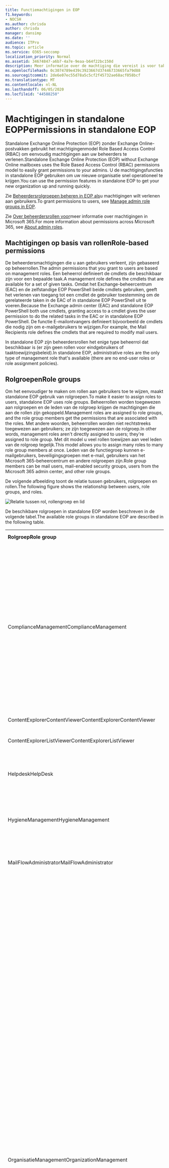```yaml
---
title: Functiemachtigingen in EOP
f1.keywords:
- NOCSH
ms.author: chrisda
author: chrisda
manager: dansimp
ms.date: ''
audience: ITPro
ms.topic: article
ms.service: O365-seccomp
localization_priority: Normal
ms.assetid: 34674847-a6b7-4a7e-9eaa-b64f22bc150d
description: Meer informatie over de machtiging die vereist is voor taken in zelfstandige Exchange Online Protection
ms.openlocfilehash: 0c3074789e439c3923667d37446733665fa79d88
ms.sourcegitcommit: 2de6e07ec55d78a5c5cf2f45732ae68acf058bcf
ms.translationtype: MT
ms.contentlocale: nl-NL
ms.lasthandoff: 06/05/2020
ms.locfileid: "44588250"
---
```

# <a name="permissions-in-standalone-eop"></a><span data-ttu-id="41fb4-103">Machtigingen in standalone EOP</span><span class="sxs-lookup"><span data-stu-id="41fb4-103">Permissions in standalone EOP</span></span>

<span data-ttu-id="41fb4-104">Standalone Exchange Online Protection (EOP) zonder Exchange Online-postvakken gebruikt het machtigingenmodel Role Based Access Control (RBAC) om eenvoudig machtigingen aan uw beheerders te verlenen.</span><span class="sxs-lookup"><span data-stu-id="41fb4-104">Standalone Exchange Online Protection (EOP) without Exchange Online mailboxes uses the Role Based Access Control (RBAC) permissions model to easily grant permissions to your admins.</span></span> <span data-ttu-id="41fb4-105">U de machtigingsfuncties in standalone EOP gebruiken om uw nieuwe organisatie snel operationeel te krijgen.</span><span class="sxs-lookup"><span data-stu-id="41fb4-105">You can use the permission features in standalone EOP to get your new organization up and running quickly.</span></span>

<span data-ttu-id="41fb4-106">Zie [Beheerdersrolgroepen beheren in EOP als](manage-admin-role-group-permissions-in-eop.md)u machtigingen wilt verlenen aan gebruikers.</span><span class="sxs-lookup"><span data-stu-id="41fb4-106">To grant permissions to users, see [Manage admin role groups in EOP](manage-admin-role-group-permissions-in-eop.md).</span></span>

<span data-ttu-id="41fb4-107">Zie [Over beheerdersrollen voor](https://docs.microsoft.com/microsoft-365/admin/add-users/about-admin-roles)meer informatie over machtigingen in Microsoft 365.</span><span class="sxs-lookup"><span data-stu-id="41fb4-107">For more information about permissions across Microsoft 365, see [About admin roles](https://docs.microsoft.com/microsoft-365/admin/add-users/about-admin-roles).</span></span>

## <a name="role-based-permissions"></a><span data-ttu-id="41fb4-108">Machtigingen op basis van rollen</span><span class="sxs-lookup"><span data-stu-id="41fb4-108">Role-based permissions</span></span>

<span data-ttu-id="41fb4-109">De beheerdersmachtigingen die u aan gebruikers verleent, zijn gebaseerd op beheerrollen.</span><span class="sxs-lookup"><span data-stu-id="41fb4-109">The admin permissions that you grant to users are based on management roles.</span></span> <span data-ttu-id="41fb4-110">Een beheerrol definieert de cmdlets die beschikbaar zijn voor een bepaalde taak.</span><span class="sxs-lookup"><span data-stu-id="41fb4-110">A management role defines the cmdlets that are available for a set of given tasks.</span></span> <span data-ttu-id="41fb4-111">Omdat het Exchange-beheercentrum (EAC) en de zelfstandige EOP PowerShell beide cmdlets gebruiken, geeft het verlenen van toegang tot een cmdlet de gebruiker toestemming om de gerelateerde taken in de EAC of in standalone EOP PowerShell uit te voeren.</span><span class="sxs-lookup"><span data-stu-id="41fb4-111">Because the Exchange admin center (EAC) and standalone EOP PowerShell both use cmdlets, granting access to a cmdlet gives the user permission to do the related tasks in the EAC or in standalone EOP PowerShell.</span></span> <span data-ttu-id="41fb4-112">De functie E-mailontvangers definieert bijvoorbeeld de cmdlets die nodig zijn om e-mailgebruikers te wijzigen.</span><span class="sxs-lookup"><span data-stu-id="41fb4-112">For example, the Mail Recipients role defines the cmdlets that are required to modify mail users.</span></span>

<span data-ttu-id="41fb4-113">In standalone EOP zijn beheerdersrollen het enige type beheerrol dat beschikbaar is (er zijn geen rollen voor eindgebruikers of taaktoewijzingsbeleid).</span><span class="sxs-lookup"><span data-stu-id="41fb4-113">In standalone EOP, administrative roles are the only type of management role that's available (there are no end-user roles or role assignment policies).</span></span>

## <a name="role-groups"></a><span data-ttu-id="41fb4-114">Rolgroepen</span><span class="sxs-lookup"><span data-stu-id="41fb4-114">Role groups</span></span>

<span data-ttu-id="41fb4-115">Om het eenvoudiger te maken om rollen aan gebruikers toe te wijzen, maakt standalone EOP gebruik van rolgroepen.</span><span class="sxs-lookup"><span data-stu-id="41fb4-115">To make it easier to assign roles to users, standalone EOP uses role groups.</span></span> <span data-ttu-id="41fb4-116">Beheerrollen worden toegewezen aan rolgroepen en de leden van de rolgroep krijgen de machtigingen die aan de rollen zijn gekoppeld.</span><span class="sxs-lookup"><span data-stu-id="41fb4-116">Management roles are assigned to role groups, and the role group members get the permissions that are associated with the roles.</span></span> <span data-ttu-id="41fb4-117">Met andere woorden, beheerrollen worden niet rechtstreeks toegewezen aan gebruikers; ze zijn toegewezen aan de rolgroep.</span><span class="sxs-lookup"><span data-stu-id="41fb4-117">In other words, management roles aren't directly assigned to users; they're assigned to role group.</span></span> <span data-ttu-id="41fb4-118">Met dit model u veel rollen toewijzen aan veel leden van de rolgroep tegelijk.</span><span class="sxs-lookup"><span data-stu-id="41fb4-118">This model allows you to assign many roles to many role group members at once.</span></span> <span data-ttu-id="41fb4-119">Leden van de functiegroep kunnen e-mailgebruikers, beveiligingsgroepen met e-mail, gebruikers van het Microsoft 365-beheercentrum en andere rolgroepen zijn.</span><span class="sxs-lookup"><span data-stu-id="41fb4-119">Role group members can be mail users, mail-enabled security groups, users from the Microsoft 365 admin center, and other role groups.</span></span>

<span data-ttu-id="41fb4-120">De volgende afbeelding toont de relatie tussen gebruikers, rolgroepen en rollen.</span><span class="sxs-lookup"><span data-stu-id="41fb4-120">The following figure shows the relationship between users, role groups, and roles.</span></span>

![Relatie tussen rol, rollengroep en lid](../../media/ITPro_Security_RBAC_EXO_SimplifiedRoleGroupRelationship.png)

<span data-ttu-id="41fb4-122">De beschikbare rolgroepen in standalone EOP worden beschreven in de volgende tabel.</span><span class="sxs-lookup"><span data-stu-id="41fb4-122">The available role groups in standalone EOP are described in the following table.</span></span>

||||
|---|---|---|
|<span data-ttu-id="41fb4-123">**Rolgroep**</span><span class="sxs-lookup"><span data-stu-id="41fb4-123">**Role group**</span></span>|<span data-ttu-id="41fb4-124">**Beschrijving**</span><span class="sxs-lookup"><span data-stu-id="41fb4-124">**Description**</span></span>|<span data-ttu-id="41fb4-125">**Standaardrollen toegewezen**</span><span class="sxs-lookup"><span data-stu-id="41fb4-125">**Default roles assigned**</span></span>|
|<span data-ttu-id="41fb4-126">ComplianceManagement</span><span class="sxs-lookup"><span data-stu-id="41fb4-126">ComplianceManagement</span></span>|<span data-ttu-id="41fb4-127">De nalevingsinstellingen binnen de organisatie configureren en beheren, waaronder DLP (Data Loss Prevention) als uw abonnement DLP-mogelijkheden heeft.</span><span class="sxs-lookup"><span data-stu-id="41fb4-127">Configure and manage compliance settings within the organization, including data loss prevention (DLP) if your subscription has DLP capabilities.</span></span> <br/><br/> <span data-ttu-id="41fb4-128">Leden van de functie [Compliance administrator](https://docs.microsoft.com/azure/active-directory/users-groups-roles/directory-assign-admin-roles#compliance-administrator) in Azure AD krijgen automatisch de machtigingen van deze rolgroep.</span><span class="sxs-lookup"><span data-stu-id="41fb4-128">Members of the [Compliance Administrator](https://docs.microsoft.com/azure/active-directory/users-groups-roles/directory-assign-admin-roles#compliance-administrator) role in Azure AD automatically get the permissions of this role group.</span></span>|<span data-ttu-id="41fb4-129">Controlelogboeken</span><span class="sxs-lookup"><span data-stu-id="41fb4-129">Audit Logs</span></span> <br/><br/> <span data-ttu-id="41fb4-130">Nalevingsbeheer</span><span class="sxs-lookup"><span data-stu-id="41fb4-130">Compliance Administration</span></span> <br/><br/> <span data-ttu-id="41fb4-131">Information Rights Management</span><span class="sxs-lookup"><span data-stu-id="41fb4-131">Information Rights Management</span></span> <br/><br/> <span data-ttu-id="41fb4-132">Retentiebeheer</span><span class="sxs-lookup"><span data-stu-id="41fb4-132">Retention Management</span></span> <br/><br/> <span data-ttu-id="41fb4-133">Controlelogboeken met alleen weergeven</span><span class="sxs-lookup"><span data-stu-id="41fb4-133">View-Only Audit Logs</span></span> <br/><br/> <span data-ttu-id="41fb4-134">Configuratie alleen weergeven</span><span class="sxs-lookup"><span data-stu-id="41fb4-134">View-Only Configuration</span></span> <br/><br/> <span data-ttu-id="41fb4-135">Ontvangers alleen weergeven</span><span class="sxs-lookup"><span data-stu-id="41fb4-135">View-Only Recipients</span></span>|
|<span data-ttu-id="41fb4-136">ContentExplorerContentViewer</span><span class="sxs-lookup"><span data-stu-id="41fb4-136">ContentExplorerContentViewer</span></span>|<span data-ttu-id="41fb4-137">Niet gebruikt.</span><span class="sxs-lookup"><span data-stu-id="41fb4-137">Not used.</span></span>|<span data-ttu-id="41fb4-138">Inhoudsviewer voor gegevensclassificatie</span><span class="sxs-lookup"><span data-stu-id="41fb4-138">Data Classification Content Viewer</span></span>|
|<span data-ttu-id="41fb4-139">ContentExplorerListViewer</span><span class="sxs-lookup"><span data-stu-id="41fb4-139">ContentExplorerListViewer</span></span>|<span data-ttu-id="41fb4-140">Niet gebruikt.</span><span class="sxs-lookup"><span data-stu-id="41fb4-140">Not used.</span></span>|<span data-ttu-id="41fb4-141">Viewer voor lijst met gegevensclassificatie</span><span class="sxs-lookup"><span data-stu-id="41fb4-141">Data Classification List Viewer</span></span>|
|<span data-ttu-id="41fb4-142">Helpdesk</span><span class="sxs-lookup"><span data-stu-id="41fb4-142">HelpDesk</span></span>|<span data-ttu-id="41fb4-143">E-mailgebruikers weergeven en beheren.</span><span class="sxs-lookup"><span data-stu-id="41fb4-143">View and manage mail users.</span></span>|<span data-ttu-id="41fb4-144">Wachtwoord opnieuw instellen</span><span class="sxs-lookup"><span data-stu-id="41fb4-144">Reset Password</span></span> <br/><br/> <span data-ttu-id="41fb4-145">Gebruikersopties</span><span class="sxs-lookup"><span data-stu-id="41fb4-145">User Options</span></span> <br/><br/> <span data-ttu-id="41fb4-146">Ontvangers alleen weergeven</span><span class="sxs-lookup"><span data-stu-id="41fb4-146">View-Only Recipients</span></span>|
|<span data-ttu-id="41fb4-147">HygieneManagement</span><span class="sxs-lookup"><span data-stu-id="41fb4-147">HygieneManagement</span></span>|<span data-ttu-id="41fb4-148">Beveiligingsfuncties beheren (anti-spam, anti-malware, enz.).</span><span class="sxs-lookup"><span data-stu-id="41fb4-148">Manage protection features (anti-spam, anti-malware, etc.).</span></span>|<span data-ttu-id="41fb4-149">Transporthygiëne</span><span class="sxs-lookup"><span data-stu-id="41fb4-149">Transport Hygiene</span></span> <br/><br/> <span data-ttu-id="41fb4-150">Configuratie alleen weergeven</span><span class="sxs-lookup"><span data-stu-id="41fb4-150">View-Only Configuration</span></span> <br/><br/> <span data-ttu-id="41fb4-151">Ontvangers alleen weergeven</span><span class="sxs-lookup"><span data-stu-id="41fb4-151">View-Only Recipients</span></span>|
|<span data-ttu-id="41fb4-152">MailFlowAdministrator</span><span class="sxs-lookup"><span data-stu-id="41fb4-152">MailFlowAdministrator</span></span>|<span data-ttu-id="41fb4-153">Geaccepteerde domeinen en connectoren weergeven en beheren</span><span class="sxs-lookup"><span data-stu-id="41fb4-153">View and manage accepted domains and connectors</span></span>|<span data-ttu-id="41fb4-154">Externe en geaccepteerde domeinen</span><span class="sxs-lookup"><span data-stu-id="41fb4-154">Remote and Accepted Domains</span></span> <br/><br/> <span data-ttu-id="41fb4-155">Ontvangers alleen weergeven</span><span class="sxs-lookup"><span data-stu-id="41fb4-155">View-Only Recipients</span></span>|
|<span data-ttu-id="41fb4-156">OrganisatieManagement</span><span class="sxs-lookup"><span data-stu-id="41fb4-156">OrganizationManagement</span></span>|<span data-ttu-id="41fb4-157">Admin toegang tot de hele organisatie en de mogelijkheid om bijna elke taak uit te voeren.</span><span class="sxs-lookup"><span data-stu-id="41fb4-157">Admin access to the entire organization and the ability to perform almost any task.</span></span> <br/><br/> <span data-ttu-id="41fb4-158">Leden van de rol [Global Administrator](https://docs.microsoft.com/azure/active-directory/users-groups-roles/directory-assign-admin-roles#global-administrator--company-administrator) in Azure AD krijgen automatisch de machtigingen van deze rolgroep.</span><span class="sxs-lookup"><span data-stu-id="41fb4-158">Members of the [Global Administrator](https://docs.microsoft.com/azure/active-directory/users-groups-roles/directory-assign-admin-roles#global-administrator--company-administrator) role in Azure AD automatically get the permissions of this role group.</span></span> <br/><br/> <span data-ttu-id="41fb4-159">**Belangrijk**: Omdat de rolgroep Organisatiebeheer een krachtige rol is, moeten alleen gebruikers die administratieve taken op organisatieniveau uitvoeren, lid zijn van deze rolgroep.</span><span class="sxs-lookup"><span data-stu-id="41fb4-159">**Important**: Because the OrganizationManagement role group is a powerful role, only users that perform organizational-level administrative tasks should be members of this role group.</span></span>|<span data-ttu-id="41fb4-160">Antimalware</span><span class="sxs-lookup"><span data-stu-id="41fb4-160">AntiMalware</span></span> <br/><br/> <span data-ttu-id="41fb4-161">Antispam</span><span class="sxs-lookup"><span data-stu-id="41fb4-161">AntiSpam</span></span> <br/><br/> <span data-ttu-id="41fb4-162">Controlelogboeken</span><span class="sxs-lookup"><span data-stu-id="41fb4-162">Audit Logs</span></span> <br/><br/> <span data-ttu-id="41fb4-163">Compliance-beheerder</span><span class="sxs-lookup"><span data-stu-id="41fb4-163">Compliance Administrator</span></span> <br/><br/> <span data-ttu-id="41fb4-164">Distributiegroepen</span><span class="sxs-lookup"><span data-stu-id="41fb4-164">Distribution Groups</span></span> <br/><br/> <span data-ttu-id="41fb4-165">Information Rights Management</span><span class="sxs-lookup"><span data-stu-id="41fb4-165">Information Rights Management</span></span> <br/><br/> <span data-ttu-id="41fb4-166">Aanmaak van e-mailontvanger</span><span class="sxs-lookup"><span data-stu-id="41fb4-166">Mail Recipient Creation</span></span> <br/><br/> <span data-ttu-id="41fb4-167">E-mailontvangers</span><span class="sxs-lookup"><span data-stu-id="41fb4-167">Mail Recipients</span></span> <br/><br/> <span data-ttu-id="41fb4-168">Bericht bijhouden</span><span class="sxs-lookup"><span data-stu-id="41fb4-168">Message Tracking</span></span> <br/><br/> <span data-ttu-id="41fb4-169">Migratie</span><span class="sxs-lookup"><span data-stu-id="41fb4-169">Migration</span></span> <br/><br/> <span data-ttu-id="41fb4-170">Toegang tot client van organisatie</span><span class="sxs-lookup"><span data-stu-id="41fb4-170">Organization Client Access</span></span> <br/><br/> <span data-ttu-id="41fb4-171">Organisatieconfiguratie</span><span class="sxs-lookup"><span data-stu-id="41fb4-171">Organization Configuration</span></span> <br/><br/> <span data-ttu-id="41fb4-172">Organisatietransportinstellingen</span><span class="sxs-lookup"><span data-stu-id="41fb4-172">Organization Transport Settings</span></span> <br/><br/> <span data-ttu-id="41fb4-173">Quarantaine</span><span class="sxs-lookup"><span data-stu-id="41fb4-173">Quarantine</span></span> <br/><br/> <span data-ttu-id="41fb4-174">Beleid voor geadresseerden</span><span class="sxs-lookup"><span data-stu-id="41fb4-174">Recipient Policies</span></span> <br/><br/> <span data-ttu-id="41fb4-175">Externe en geaccepteerde domeinen</span><span class="sxs-lookup"><span data-stu-id="41fb4-175">Remote and Accepted Domains</span></span> <br/><br/> <span data-ttu-id="41fb4-176">Wachtwoord opnieuw instellen</span><span class="sxs-lookup"><span data-stu-id="41fb4-176">Reset Password</span></span> <br/><br/> <span data-ttu-id="41fb4-177">Retentiebeheer</span><span class="sxs-lookup"><span data-stu-id="41fb4-177">Retention Management</span></span> <br/><br/> <span data-ttu-id="41fb4-178">Rolbeheer</span><span class="sxs-lookup"><span data-stu-id="41fb4-178">Role Management</span></span> <br/><br/> <span data-ttu-id="41fb4-179">Beveiligingsbeheerder</span><span class="sxs-lookup"><span data-stu-id="41fb4-179">Security Administrator</span></span> <br/><br/> <span data-ttu-id="41fb4-180">Creatie en lidmaatschap van beveiligingsgroepen</span><span class="sxs-lookup"><span data-stu-id="41fb4-180">Security Group Creation and Membership</span></span> <br/><br/> <span data-ttu-id="41fb4-181">Beveiligingslezer</span><span class="sxs-lookup"><span data-stu-id="41fb4-181">Security Reader</span></span> <br/><br/> <span data-ttu-id="41fb4-182">Gevoeligheidslabelbeheerder</span><span class="sxs-lookup"><span data-stu-id="41fb4-182">Sensitivity Label Administrator</span></span> <br/><br/> <span data-ttu-id="41fb4-183">Toezicht</span><span class="sxs-lookup"><span data-stu-id="41fb4-183">Supervision</span></span> <br/><br/> <span data-ttu-id="41fb4-184">Transporthygiëne</span><span class="sxs-lookup"><span data-stu-id="41fb4-184">Transport Hygiene</span></span> <br/><br/> <span data-ttu-id="41fb4-185">Vervoersregels</span><span class="sxs-lookup"><span data-stu-id="41fb4-185">Transport Rules</span></span> <br/><br/> <span data-ttu-id="41fb4-186">Gebruikersopties</span><span class="sxs-lookup"><span data-stu-id="41fb4-186">User Options</span></span> <br/><br/> <span data-ttu-id="41fb4-187">Alleen-weergeven AntiMalware</span><span class="sxs-lookup"><span data-stu-id="41fb4-187">View-Only AntiMalware</span></span> <br/><br/> <span data-ttu-id="41fb4-188">AntiSpam alleen weergeven</span><span class="sxs-lookup"><span data-stu-id="41fb4-188">View-Only AntiSpam</span></span> <br/><br/> <span data-ttu-id="41fb4-189">Controlelogboeken met alleen weergeven</span><span class="sxs-lookup"><span data-stu-id="41fb4-189">View-Only Audit Logs</span></span> <br/><br/> <span data-ttu-id="41fb4-190">Configuratie alleen weergeven</span><span class="sxs-lookup"><span data-stu-id="41fb4-190">View-Only Configuration</span></span> <br/><br/> <span data-ttu-id="41fb4-191">Quarantaine alleen weergeven</span><span class="sxs-lookup"><span data-stu-id="41fb4-191">View-Only Quarantine</span></span> <br/><br/> <span data-ttu-id="41fb4-192">Ontvangers alleen weergeven</span><span class="sxs-lookup"><span data-stu-id="41fb4-192">View-Only Recipients</span></span> <br/><br/> <span data-ttu-id="41fb4-193">Alleen-bekijkende bedreigingsinformatie</span><span class="sxs-lookup"><span data-stu-id="41fb4-193">View-Only Threat Intelligence</span></span>|
|<span data-ttu-id="41fb4-194">QuarantaineAdministratie</span><span class="sxs-lookup"><span data-stu-id="41fb4-194">QuarantineAdministrator</span></span>|<span data-ttu-id="41fb4-195">Berichten in quarantaine beheren voor alle ontvangers.</span><span class="sxs-lookup"><span data-stu-id="41fb4-195">Manage quarantined messages for all recipients.</span></span>|<span data-ttu-id="41fb4-196">Quarantaine</span><span class="sxs-lookup"><span data-stu-id="41fb4-196">Quarantine</span></span>|
|<span data-ttu-id="41fb4-197">Beheer van de ontvanger</span><span class="sxs-lookup"><span data-stu-id="41fb4-197">RecipientManagement</span></span>|<span data-ttu-id="41fb4-198">Objecten van geadresseerden in de organisatie maken, beheren en verwijderen.</span><span class="sxs-lookup"><span data-stu-id="41fb4-198">Create, manage, and remove recipient objects in the organization.</span></span>|<span data-ttu-id="41fb4-199">Distributiegroepen</span><span class="sxs-lookup"><span data-stu-id="41fb4-199">Distribution Groups</span></span> <br/><br/> <span data-ttu-id="41fb4-200">Aanmaak van e-mailontvanger</span><span class="sxs-lookup"><span data-stu-id="41fb4-200">Mail Recipient Creation</span></span> <br/><br/> <span data-ttu-id="41fb4-201">E-mailontvangers</span><span class="sxs-lookup"><span data-stu-id="41fb4-201">Mail Recipients</span></span> <br/><br/> <span data-ttu-id="41fb4-202">Bericht bijhouden</span><span class="sxs-lookup"><span data-stu-id="41fb4-202">Message Tracking</span></span> <br/><br/> <span data-ttu-id="41fb4-203">Migratie</span><span class="sxs-lookup"><span data-stu-id="41fb4-203">Migration</span></span> <br/><br/> <span data-ttu-id="41fb4-204">Beleid voor geadresseerden</span><span class="sxs-lookup"><span data-stu-id="41fb4-204">Recipient Policies</span></span> <br/><br/> <span data-ttu-id="41fb4-205">Wachtwoord opnieuw instellen</span><span class="sxs-lookup"><span data-stu-id="41fb4-205">Reset Password</span></span>|
|<span data-ttu-id="41fb4-206">RecordsManagement</span><span class="sxs-lookup"><span data-stu-id="41fb4-206">RecordsManagement</span></span>|<span data-ttu-id="41fb4-207">Nalevingsfuncties configureren, zoals retentiebeleidstags, berichtclassificaties en regels voor e-mailstroom (ook wel transportregels genoemd).</span><span class="sxs-lookup"><span data-stu-id="41fb4-207">Configure compliance features, such as retention policy tags, message classifications, and mail flow rules (also known as transport rules).</span></span>|<span data-ttu-id="41fb4-208">Bericht bijhouden</span><span class="sxs-lookup"><span data-stu-id="41fb4-208">Message Tracking</span></span> <br/><br/> <span data-ttu-id="41fb4-209">Retentiebeheer</span><span class="sxs-lookup"><span data-stu-id="41fb4-209">Retention Management</span></span> <br/><br/> <span data-ttu-id="41fb4-210">Vervoersregels</span><span class="sxs-lookup"><span data-stu-id="41fb4-210">Transport Rules</span></span>|
|<span data-ttu-id="41fb4-211">SecurityAdministrator</span><span class="sxs-lookup"><span data-stu-id="41fb4-211">SecurityAdministrator</span></span>|<span data-ttu-id="41fb4-212">Configureer alle aspecten van de bescherming in de organisatie (anti-spam, anti-malware, anti-spoofing, quarantaine, enz.).</span><span class="sxs-lookup"><span data-stu-id="41fb4-212">Configure all aspects of protection in the organization (anti-spam, anti-malware, anti-spoofing, quarantine, etc.).</span></span> <br/><br/> <span data-ttu-id="41fb4-213">Leden van de rol [Beveiligingsbeheerder](https://docs.microsoft.com/azure/active-directory/users-groups-roles/directory-assign-admin-roles#security-administrator) in Azure AD krijgen automatisch de machtigingen van deze rolgroep.</span><span class="sxs-lookup"><span data-stu-id="41fb4-213">Members of the [Security Administrator](https://docs.microsoft.com/azure/active-directory/users-groups-roles/directory-assign-admin-roles#security-administrator) role in Azure AD automatically get the permissions of this role group.</span></span>|<span data-ttu-id="41fb4-214">Antimalware</span><span class="sxs-lookup"><span data-stu-id="41fb4-214">AntiMalware</span></span> <br/><br/> <span data-ttu-id="41fb4-215">Antispam</span><span class="sxs-lookup"><span data-stu-id="41fb4-215">AntiSpam</span></span> <br/><br/> <span data-ttu-id="41fb4-216">Controlelogboeken</span><span class="sxs-lookup"><span data-stu-id="41fb4-216">Audit Logs</span></span> <br/><br/> <span data-ttu-id="41fb4-217">Quarantaine</span><span class="sxs-lookup"><span data-stu-id="41fb4-217">Quarantine</span></span> <br/><br/> <span data-ttu-id="41fb4-218">Beveiligingsbeheerder</span><span class="sxs-lookup"><span data-stu-id="41fb4-218">Security Administrator</span></span> <br/><br/> <span data-ttu-id="41fb4-219">Gevoeligheidslabelbeheerder</span><span class="sxs-lookup"><span data-stu-id="41fb4-219">Sensitivity Label Administrator</span></span> <br/><br/> <span data-ttu-id="41fb4-220">Alleen-weergeven AntiMalware</span><span class="sxs-lookup"><span data-stu-id="41fb4-220">View-Only AntiMalware</span></span> <br/><br/> <span data-ttu-id="41fb4-221">AntiSpam alleen weergeven</span><span class="sxs-lookup"><span data-stu-id="41fb4-221">View-Only AntiSpam</span></span> <br/><br/> <span data-ttu-id="41fb4-222">Controlelogboeken met alleen weergeven</span><span class="sxs-lookup"><span data-stu-id="41fb4-222">View-Only Audit Logs</span></span> <br/><br/> <span data-ttu-id="41fb4-223">Quarantaine alleen weergeven</span><span class="sxs-lookup"><span data-stu-id="41fb4-223">View-Only Quarantine</span></span> <br/><br/> <span data-ttu-id="41fb4-224">Alleen-bekijkende bedreigingsinformatie</span><span class="sxs-lookup"><span data-stu-id="41fb4-224">View-Only Threat Intelligence</span></span>|
|<span data-ttu-id="41fb4-225">SecurityReader (SecurityReader)</span><span class="sxs-lookup"><span data-stu-id="41fb4-225">SecurityReader</span></span>|<span data-ttu-id="41fb4-226">Alleen-weergeven toegang tot alle aspecten van bescherming in de organisatie (anti-spam, anti-malware, anti-spoofing, quarantaine, enz.).</span><span class="sxs-lookup"><span data-stu-id="41fb4-226">View-only access to all aspects of protection in the organization (anti-spam, anti-malware, anti-spoofing, quarantine, etc.).</span></span> <br/><br/> <span data-ttu-id="41fb4-227">Leden van de rol [Beveiligingslezer](https://docs.microsoft.com/azure/active-directory/users-groups-roles/directory-assign-admin-roles#security-reader) in Azure AD krijgen automatisch de machtigingen van deze rolgroep.</span><span class="sxs-lookup"><span data-stu-id="41fb4-227">Members of the [Security Reader](https://docs.microsoft.com/azure/active-directory/users-groups-roles/directory-assign-admin-roles#security-reader) role in Azure AD automatically get the permissions of this role group.</span></span>|<span data-ttu-id="41fb4-228">Beveiligingslezer</span><span class="sxs-lookup"><span data-stu-id="41fb4-228">Security Reader</span></span> <br/><br/> <span data-ttu-id="41fb4-229">Alleen-weergeven AntiMalware</span><span class="sxs-lookup"><span data-stu-id="41fb4-229">View-Only AntiMalware</span></span> <br/><br/> <span data-ttu-id="41fb4-230">AntiSpam alleen weergeven</span><span class="sxs-lookup"><span data-stu-id="41fb4-230">View-Only AntiSpam</span></span> <br/><br/> <span data-ttu-id="41fb4-231">Quarantaine alleen weergeven</span><span class="sxs-lookup"><span data-stu-id="41fb4-231">View-Only Quarantine</span></span> <br/><br/> <span data-ttu-id="41fb4-232">Alleen-bekijkende bedreigingsinformatie</span><span class="sxs-lookup"><span data-stu-id="41fb4-232">View-Only Threat Intelligence</span></span>|
|<span data-ttu-id="41fb4-233">TenantAdmins</span><span class="sxs-lookup"><span data-stu-id="41fb4-233">TenantAdmins</span></span>|<span data-ttu-id="41fb4-234">Het lidmaatschap van deze rolgroep wordt gesynchroniseerd tussen services en centraal beheerd.</span><span class="sxs-lookup"><span data-stu-id="41fb4-234">Membership in this role group is synchronized across services and managed centrally.</span></span> <span data-ttu-id="41fb4-235">Standaard krijgt deze rolgroep geen rollen toegewezen.</span><span class="sxs-lookup"><span data-stu-id="41fb4-235">By default, this role group is not assigned any roles.</span></span> <span data-ttu-id="41fb4-236">Het zal echter lid zijn van de rolgroep Organisatiebeheer en deze machtigingen erven.</span><span class="sxs-lookup"><span data-stu-id="41fb4-236">However, it will be a member of the Organization Management role group and will inherit those permissions.</span></span>|<span data-ttu-id="41fb4-237">geen</span><span class="sxs-lookup"><span data-stu-id="41fb4-237">none</span></span>|
|<span data-ttu-id="41fb4-238">ViewOnlyOrganizationManagement</span><span class="sxs-lookup"><span data-stu-id="41fb4-238">ViewOnlyOrganizationManagement</span></span>|<span data-ttu-id="41fb4-239">Objecten voor geadresseerden, beveiliging en configuratie weergeven en hun eigenschappen in de organisatie.</span><span class="sxs-lookup"><span data-stu-id="41fb4-239">View recipient, protection, and configuration objects and their properties in the organization.</span></span>|<span data-ttu-id="41fb4-240">Compliance-beheerder</span><span class="sxs-lookup"><span data-stu-id="41fb4-240">Compliance Administrator</span></span> <br/><br/> <span data-ttu-id="41fb4-241">Beveiligingsbeheerder</span><span class="sxs-lookup"><span data-stu-id="41fb4-241">Security Administrator</span></span> <br/><br/> <span data-ttu-id="41fb4-242">Beveiligingslezer</span><span class="sxs-lookup"><span data-stu-id="41fb4-242">Security Reader</span></span> <br/><br/> <span data-ttu-id="41fb4-243">Gevoeligheidslabelbeheerder</span><span class="sxs-lookup"><span data-stu-id="41fb4-243">Sensitivity Label Administrator</span></span> <br/><br/> <span data-ttu-id="41fb4-244">Configuratie alleen weergeven</span><span class="sxs-lookup"><span data-stu-id="41fb4-244">View-Only Configuration</span></span> <br/><br/> <span data-ttu-id="41fb4-245">Ontvangers alleen weergeven</span><span class="sxs-lookup"><span data-stu-id="41fb4-245">View-Only Recipients</span></span>|
|

<span data-ttu-id="41fb4-246">Als u in een kleine organisatie werkt met slechts een paar beheerders, moet u deze gebruikers mogelijk alleen toevoegen aan de rolgroep Organisatiebeheer en hoeft u mogelijk nooit de andere rolgroepen te gebruiken.</span><span class="sxs-lookup"><span data-stu-id="41fb4-246">If you work in a small organization that has only a few admins, you might need to add those users to the Organization Management role group only, and you may never need to use the other role groups.</span></span> <span data-ttu-id="41fb4-247">Als u in een grotere organisatie werkt, hebt u mogelijk beheerders die specifieke taken uitvoeren, zoals de configuratie van de geadresseerden.</span><span class="sxs-lookup"><span data-stu-id="41fb4-247">If you work in a larger organization, you might have admins who perform specific tasks, such as recipient configuration.</span></span> <span data-ttu-id="41fb4-248">In die gevallen u één beheerder toevoegen aan de rolgroep Ontvangerbeheer en een andere beheerder aan de rolgroep Organisatiebeheer.</span><span class="sxs-lookup"><span data-stu-id="41fb4-248">In those cases, you might add one admin to the Recipient Management role group, and another admin to the Organization Management role group.</span></span> <span data-ttu-id="41fb4-249">Deze beheerders kunnen vervolgens hun specifieke gebieden beheren, maar ze hebben geen machtigingen om gebieden te beheren waarvoor ze niet verantwoordelijk zijn.</span><span class="sxs-lookup"><span data-stu-id="41fb4-249">Those admins can then manage their specific areas, but they won't have permissions to manage areas they're not responsible for.</span></span>

<span data-ttu-id="41fb4-250">Als de ingebouwde rolgroepen in Exchange Online niet overeenkomen met de functie van uw beheerders, u rolgroepen maken en rollen aan hen toevoegen.</span><span class="sxs-lookup"><span data-stu-id="41fb4-250">If the built-in role groups in Exchange Online don't match the job function of your administrators, you can create role groups and add roles to them.</span></span> <span data-ttu-id="41fb4-251">Zie [Rolgroepen beheren in zelfstandige EOP voor](manage-admin-role-group-permissions-in-eop.md)meer informatie.</span><span class="sxs-lookup"><span data-stu-id="41fb4-251">For more information, see [Manage role groups in standalone EOP](manage-admin-role-group-permissions-in-eop.md).</span></span>

## <a name="roles"></a><span data-ttu-id="41fb4-252">Rollen</span><span class="sxs-lookup"><span data-stu-id="41fb4-252">Roles</span></span>

<span data-ttu-id="41fb4-253">De ingebouwde rollen die beschikbaar zijn in standalone EOP worden beschreven in de volgende tabel.</span><span class="sxs-lookup"><span data-stu-id="41fb4-253">The built-in roles that are available in standalone EOP are described in the following table.</span></span>

||||
|---|---|---|
|<span data-ttu-id="41fb4-254">**Rol**</span><span class="sxs-lookup"><span data-stu-id="41fb4-254">**Role**</span></span>|<span data-ttu-id="41fb4-255">**Beschrijving**</span><span class="sxs-lookup"><span data-stu-id="41fb4-255">**Description**</span></span>|<span data-ttu-id="41fb4-256">**Standaardrolgroeptoewijzingen**</span><span class="sxs-lookup"><span data-stu-id="41fb4-256">**Default role group assignments**</span></span>|
|<span data-ttu-id="41fb4-257">Antimalware</span><span class="sxs-lookup"><span data-stu-id="41fb4-257">AntiMalware</span></span>|<span data-ttu-id="41fb4-258">Bekijk en wijzig de configuratie en rapporten voor anti-malwarefuncties.</span><span class="sxs-lookup"><span data-stu-id="41fb4-258">View and modify the configuration and reports for anti-malware features.</span></span>|<span data-ttu-id="41fb4-259">OrganisatieManagement</span><span class="sxs-lookup"><span data-stu-id="41fb4-259">OrganizationManagement</span></span> <br/><br/> <span data-ttu-id="41fb4-260">SecurityAdministrator</span><span class="sxs-lookup"><span data-stu-id="41fb4-260">SecurityAdministrator</span></span>|
|<span data-ttu-id="41fb4-261">Antispam</span><span class="sxs-lookup"><span data-stu-id="41fb4-261">AntiSpam</span></span>|<span data-ttu-id="41fb4-262">Bekijk en wijzig de configuratie en rapporten voor antispamfuncties.</span><span class="sxs-lookup"><span data-stu-id="41fb4-262">View and modify the configuration and reports for anti-spam features.</span></span>|<span data-ttu-id="41fb4-263">OrganisatieManagement</span><span class="sxs-lookup"><span data-stu-id="41fb4-263">OrganizationManagement</span></span> <br/><br/> <span data-ttu-id="41fb4-264">SecurityAdministrator</span><span class="sxs-lookup"><span data-stu-id="41fb4-264">SecurityAdministrator</span></span>|
|<span data-ttu-id="41fb4-265">Controlelogboeken</span><span class="sxs-lookup"><span data-stu-id="41fb4-265">Audit Logs</span></span>|<span data-ttu-id="41fb4-266">Zoek in het controlelogboek van de beheerder en bekijk de resultaten.</span><span class="sxs-lookup"><span data-stu-id="41fb4-266">Search the administrator audit log and view the results.</span></span>|<span data-ttu-id="41fb4-267">ComplianceManagement</span><span class="sxs-lookup"><span data-stu-id="41fb4-267">ComplianceManagement</span></span> <br/><br/> <span data-ttu-id="41fb4-268">OrganisatieManagement</span><span class="sxs-lookup"><span data-stu-id="41fb4-268">OrganizationManagement</span></span> <br/><br/> <span data-ttu-id="41fb4-269">SecurityAdministrator</span><span class="sxs-lookup"><span data-stu-id="41fb4-269">SecurityAdministrator</span></span>|
|<span data-ttu-id="41fb4-270">Compliance-beheerder<sup>\*</sup></span><span class="sxs-lookup"><span data-stu-id="41fb4-270">Compliance Administrator<sup>\*</sup></span></span>||<span data-ttu-id="41fb4-271">ComplianceManagement</span><span class="sxs-lookup"><span data-stu-id="41fb4-271">ComplianceManagement</span></span> <br/><br/> <span data-ttu-id="41fb4-272">OrganisatieManagement</span><span class="sxs-lookup"><span data-stu-id="41fb4-272">OrganizationManagement</span></span> <br/><br/> <span data-ttu-id="41fb4-273">ViewOnlyOrganizationManagement</span><span class="sxs-lookup"><span data-stu-id="41fb4-273">ViewOnlyOrganizationManagement</span></span>|
|<span data-ttu-id="41fb4-274">Inhoudsviewer voor gegevensclassificatie<sup>\*</sup></span><span class="sxs-lookup"><span data-stu-id="41fb4-274">Data Classification Content Viewer<sup>\*</sup></span></span>||<span data-ttu-id="41fb4-275">ContentExplorerContentViewer</span><span class="sxs-lookup"><span data-stu-id="41fb4-275">ContentExplorerContentViewer</span></span>|
|<span data-ttu-id="41fb4-276">Viewer voor lijst met gegevensclassificatie<sup>\*</sup></span><span class="sxs-lookup"><span data-stu-id="41fb4-276">Data Classification List Viewer<sup>\*</sup></span></span>||
|<span data-ttu-id="41fb4-277">Distributiegroepen</span><span class="sxs-lookup"><span data-stu-id="41fb4-277">Distribution Groups</span></span>|<span data-ttu-id="41fb4-278">Maak en beheer alle distributiegroepen, beveiligingsgroepen met e-mail en leden.</span><span class="sxs-lookup"><span data-stu-id="41fb4-278">Create and manage all distribution groups, mail-enabled security groups, and members.</span></span>|<span data-ttu-id="41fb4-279">OrganisatieManagement</span><span class="sxs-lookup"><span data-stu-id="41fb4-279">OrganizationManagement</span></span> <br/><br/> <span data-ttu-id="41fb4-280">Beheer van de ontvanger</span><span class="sxs-lookup"><span data-stu-id="41fb4-280">RecipientManagement</span></span>|
|<span data-ttu-id="41fb4-281">Beheer van informatierechten<sup>\*</sup></span><span class="sxs-lookup"><span data-stu-id="41fb4-281">Information Rights Management<sup>\*</sup></span></span>||<span data-ttu-id="41fb4-282">ComplianceManagement</span><span class="sxs-lookup"><span data-stu-id="41fb4-282">ComplianceManagement</span></span> <br/><br/> <span data-ttu-id="41fb4-283">OrganisatieManagement</span><span class="sxs-lookup"><span data-stu-id="41fb4-283">OrganizationManagement</span></span>|
|<span data-ttu-id="41fb4-284">Aanmaak van e-mailontvanger</span><span class="sxs-lookup"><span data-stu-id="41fb4-284">Mail Recipient Creation</span></span>|<span data-ttu-id="41fb4-285">E-mailgebruikers maken en verwijderen.</span><span class="sxs-lookup"><span data-stu-id="41fb4-285">Create and remove mail users.</span></span>|<span data-ttu-id="41fb4-286">OrganisatieManagement</span><span class="sxs-lookup"><span data-stu-id="41fb4-286">OrganizationManagement</span></span> <br/><br/> <span data-ttu-id="41fb4-287">Beheer van de ontvanger</span><span class="sxs-lookup"><span data-stu-id="41fb4-287">RecipientManagement</span></span>|
|<span data-ttu-id="41fb4-288">E-mailontvangers</span><span class="sxs-lookup"><span data-stu-id="41fb4-288">Mail Recipients</span></span>|<span data-ttu-id="41fb4-289">Bestaande e-mailgebruikers wijzigen.</span><span class="sxs-lookup"><span data-stu-id="41fb4-289">Modify existing mail users.</span></span>|<span data-ttu-id="41fb4-290">OrganisatieManagement</span><span class="sxs-lookup"><span data-stu-id="41fb4-290">OrganizationManagement</span></span> <br/><br/> <span data-ttu-id="41fb4-291">Beheer van de ontvanger</span><span class="sxs-lookup"><span data-stu-id="41fb4-291">RecipientManagement</span></span>|
|<span data-ttu-id="41fb4-292">Bericht bijhouden<sup>\*</sup></span><span class="sxs-lookup"><span data-stu-id="41fb4-292">Message Tracking<sup>\*</sup></span></span>||<span data-ttu-id="41fb4-293">OrganisatieManagement</span><span class="sxs-lookup"><span data-stu-id="41fb4-293">OrganizationManagement</span></span> <br/><br/> <span data-ttu-id="41fb4-294">Beheer van de ontvanger</span><span class="sxs-lookup"><span data-stu-id="41fb4-294">RecipientManagement</span></span> <br/><br/> <span data-ttu-id="41fb4-295">Records Management</span><span class="sxs-lookup"><span data-stu-id="41fb4-295">Records Management</span></span>|
|<span data-ttu-id="41fb4-296">Migratie<sup>\*</sup></span><span class="sxs-lookup"><span data-stu-id="41fb4-296">Migration<sup>\*</sup></span></span>||<span data-ttu-id="41fb4-297">OrganisatieManagement</span><span class="sxs-lookup"><span data-stu-id="41fb4-297">OrganizationManagement</span></span> <br/><br/> <span data-ttu-id="41fb4-298">Beheer van de ontvanger</span><span class="sxs-lookup"><span data-stu-id="41fb4-298">RecipientManagement</span></span>|
|<span data-ttu-id="41fb4-299">MyBaseOptions</span><span class="sxs-lookup"><span data-stu-id="41fb4-299">MyBaseOptions</span></span>|<span data-ttu-id="41fb4-300">Hiermee kunnen gebruikers hun eigen berichten in quarantaine bekijken.</span><span class="sxs-lookup"><span data-stu-id="41fb4-300">Allows users to view their own quarantined messages.</span></span> <br/><br/> <span data-ttu-id="41fb4-301">Deze rol wordt automatisch toegewezen aan gebruikers en u deze niet handmatig toewijzen.</span><span class="sxs-lookup"><span data-stu-id="41fb4-301">This role is automatically assigned to users, and you can't assign it manually.</span></span>|<span data-ttu-id="41fb4-302">geen</span><span class="sxs-lookup"><span data-stu-id="41fb4-302">none</span></span>|
|<span data-ttu-id="41fb4-303">Toegang tot client van organisatie<sup>\*</sup></span><span class="sxs-lookup"><span data-stu-id="41fb4-303">Organization Client Access<sup>\*</sup></span></span>||<span data-ttu-id="41fb4-304">OrganisatieManagement</span><span class="sxs-lookup"><span data-stu-id="41fb4-304">OrganizationManagement</span></span>|
|<span data-ttu-id="41fb4-305">Organisatieconfiguratie</span><span class="sxs-lookup"><span data-stu-id="41fb4-305">Organization Configuration</span></span>|<span data-ttu-id="41fb4-306">Rapporten bekijken.</span><span class="sxs-lookup"><span data-stu-id="41fb4-306">View reports.</span></span>|<span data-ttu-id="41fb4-307">OrganisatieManagement</span><span class="sxs-lookup"><span data-stu-id="41fb4-307">OrganizationManagement</span></span>|
|<span data-ttu-id="41fb4-308">Organisatietransportinstellingen<sup>\*</sup></span><span class="sxs-lookup"><span data-stu-id="41fb4-308">Organization Transport Settings<sup>\*</sup></span></span>||<span data-ttu-id="41fb4-309">OrganisatieManagement</span><span class="sxs-lookup"><span data-stu-id="41fb4-309">OrganizationManagement</span></span>|
|<span data-ttu-id="41fb4-310">Quarantaine</span><span class="sxs-lookup"><span data-stu-id="41fb4-310">Quarantine</span></span>|<span data-ttu-id="41fb4-311">Alle typen in quarantaine geplaatste berichten voor alle ontvangers beheren.</span><span class="sxs-lookup"><span data-stu-id="41fb4-311">Manage all types of quarantined message for all recipients.</span></span>|<span data-ttu-id="41fb4-312">OrganisatieManagement</span><span class="sxs-lookup"><span data-stu-id="41fb4-312">OrganizationManagement</span></span> <br/><br/> <span data-ttu-id="41fb4-313">QuarantaineAdministratie</span><span class="sxs-lookup"><span data-stu-id="41fb4-313">QuarantineAdministrator</span></span> <br/><br/> <span data-ttu-id="41fb4-314">SecurityAdministrator</span><span class="sxs-lookup"><span data-stu-id="41fb4-314">SecurityAdministrator</span></span>|
|<span data-ttu-id="41fb4-315">Beleid voor geadresseerden<sup>\*</sup></span><span class="sxs-lookup"><span data-stu-id="41fb4-315">Recipient Policies<sup>\*</sup></span></span>||<span data-ttu-id="41fb4-316">OrganisatieManagement</span><span class="sxs-lookup"><span data-stu-id="41fb4-316">OrganizationManagement</span></span> <br/><br/> <span data-ttu-id="41fb4-317">Beheer van de ontvanger</span><span class="sxs-lookup"><span data-stu-id="41fb4-317">RecipientManagement</span></span>|
|<span data-ttu-id="41fb4-318">Externe en geaccepteerde domeinen</span><span class="sxs-lookup"><span data-stu-id="41fb4-318">Remote and Accepted Domains</span></span>|<span data-ttu-id="41fb4-319">Externe domeinen, geaccepteerde domeinen en connectoren beheren.</span><span class="sxs-lookup"><span data-stu-id="41fb4-319">Manage remote domains, accepted domains, and connectors.</span></span>|<span data-ttu-id="41fb4-320">MailFlowAdministrator</span><span class="sxs-lookup"><span data-stu-id="41fb4-320">MailFlowAdministrator</span></span> <br/><br/> <span data-ttu-id="41fb4-321">OrganisatieManagement</span><span class="sxs-lookup"><span data-stu-id="41fb4-321">OrganizationManagement</span></span>|
|<span data-ttu-id="41fb4-322">Wachtwoord opnieuw instellen<sup>\*</sup></span><span class="sxs-lookup"><span data-stu-id="41fb4-322">Reset Password<sup>\*</sup></span></span>||<span data-ttu-id="41fb4-323">Helpdesk</span><span class="sxs-lookup"><span data-stu-id="41fb4-323">HelpDesk</span></span> <br/><br/> <span data-ttu-id="41fb4-324">OrganisatieManagement</span><span class="sxs-lookup"><span data-stu-id="41fb4-324">OrganizationManagement</span></span> <br/><br/> <span data-ttu-id="41fb4-325">Beheer van de ontvanger</span><span class="sxs-lookup"><span data-stu-id="41fb4-325">RecipientManagement</span></span>|
|<span data-ttu-id="41fb4-326">Retentiebeheer<sup>\*</sup></span><span class="sxs-lookup"><span data-stu-id="41fb4-326">Retention Management<sup>\*</sup></span></span>||<span data-ttu-id="41fb4-327">ComplianceManagement</span><span class="sxs-lookup"><span data-stu-id="41fb4-327">ComplianceManagement</span></span> <br/><br/> <span data-ttu-id="41fb4-328">OrganisatieManagement</span><span class="sxs-lookup"><span data-stu-id="41fb4-328">OrganizationManagement</span></span> <br/><br/> <span data-ttu-id="41fb4-329">RecordsManagement</span><span class="sxs-lookup"><span data-stu-id="41fb4-329">RecordsManagement</span></span>|
|<span data-ttu-id="41fb4-330">Rolbeheer</span><span class="sxs-lookup"><span data-stu-id="41fb4-330">Role Management</span></span>|<span data-ttu-id="41fb4-331">Rolgroepen maken en beheren.</span><span class="sxs-lookup"><span data-stu-id="41fb4-331">Create and manage role groups.</span></span>|<span data-ttu-id="41fb4-332">OrganisatieManagement</span><span class="sxs-lookup"><span data-stu-id="41fb4-332">OrganizationManagement</span></span>|
|<span data-ttu-id="41fb4-333">Beveiligingsbeheerder</span><span class="sxs-lookup"><span data-stu-id="41fb4-333">Security Administrator</span></span>|<span data-ttu-id="41fb4-334">Beheer de configuratie en rapporten voor alle beveiligings- en beveiligingsfuncties.</span><span class="sxs-lookup"><span data-stu-id="41fb4-334">Manage the configuration and reports for all security and protection features.</span></span>|<span data-ttu-id="41fb4-335">OrganisatieManagement</span><span class="sxs-lookup"><span data-stu-id="41fb4-335">OrganizationManagement</span></span> <br/><br/> <span data-ttu-id="41fb4-336">SecurityAdministrator</span><span class="sxs-lookup"><span data-stu-id="41fb4-336">SecurityAdministrator</span></span> <br/><br/> <span data-ttu-id="41fb4-337">ViewOnlyOrganizationManagement</span><span class="sxs-lookup"><span data-stu-id="41fb4-337">ViewOnlyOrganizationManagement</span></span>|
|<span data-ttu-id="41fb4-338">Creatie en lidmaatschap van beveiligingsgroepen</span><span class="sxs-lookup"><span data-stu-id="41fb4-338">Security Group Creation and Membership</span></span>|<span data-ttu-id="41fb4-339">Beveiligingsgroepen met e-mail maken en beheren.</span><span class="sxs-lookup"><span data-stu-id="41fb4-339">Create and manage mail-enabled security groups.</span></span>|<span data-ttu-id="41fb4-340">OrganisatieManagement</span><span class="sxs-lookup"><span data-stu-id="41fb4-340">OrganizationManagement</span></span>|
|<span data-ttu-id="41fb4-341">Beveiligingslezer</span><span class="sxs-lookup"><span data-stu-id="41fb4-341">Security Reader</span></span>|<span data-ttu-id="41fb4-342">Bekijk de configuratie en rapporten voor beveiligings- en beveiligingsfuncties.</span><span class="sxs-lookup"><span data-stu-id="41fb4-342">View the configuration and reports for security and protection features.</span></span>|<span data-ttu-id="41fb4-343">Organisatiebeheer</span><span class="sxs-lookup"><span data-stu-id="41fb4-343">Organization Management</span></span> <br/><br/> <span data-ttu-id="41fb4-344">SecurityReader (SecurityReader)</span><span class="sxs-lookup"><span data-stu-id="41fb4-344">SecurityReader</span></span> <br/><br/> <span data-ttu-id="41fb4-345">ViewOnlyOrganizationManagement</span><span class="sxs-lookup"><span data-stu-id="41fb4-345">ViewOnlyOrganizationManagement</span></span>|
|<span data-ttu-id="41fb4-346">Gevoeligheidslabelbeheerder<sup>\*</sup></span><span class="sxs-lookup"><span data-stu-id="41fb4-346">Sensitivity Label Administrator<sup>\*</sup></span></span>||<span data-ttu-id="41fb4-347">OrganisatieManagement</span><span class="sxs-lookup"><span data-stu-id="41fb4-347">OrganizationManagement</span></span> <br/><br/> <span data-ttu-id="41fb4-348">SecurityAdministrator</span><span class="sxs-lookup"><span data-stu-id="41fb4-348">SecurityAdministrator</span></span> <br/><br/> <span data-ttu-id="41fb4-349">ViewOnlyOrganizationManagement</span><span class="sxs-lookup"><span data-stu-id="41fb4-349">ViewOnlyOrganizationManagement</span></span>|
|<span data-ttu-id="41fb4-350">Toezicht<sup>\*</sup></span><span class="sxs-lookup"><span data-stu-id="41fb4-350">Supervision<sup>\*</sup></span></span>||<span data-ttu-id="41fb4-351">OrganisatieManagement</span><span class="sxs-lookup"><span data-stu-id="41fb4-351">OrganizationManagement</span></span>|
|<span data-ttu-id="41fb4-352">Transporthygiëne</span><span class="sxs-lookup"><span data-stu-id="41fb4-352">Transport Hygiene</span></span>|<span data-ttu-id="41fb4-353">Beheer anti-malware, anti-spam functies en anti-spoofing functies.</span><span class="sxs-lookup"><span data-stu-id="41fb4-353">Manage anti-malware, anti-spam features, and anti-spoofing features.</span></span>|<span data-ttu-id="41fb4-354">HygieneManagement</span><span class="sxs-lookup"><span data-stu-id="41fb4-354">HygieneManagement</span></span> <br/><br/> <span data-ttu-id="41fb4-355">OrganisatieManagement</span><span class="sxs-lookup"><span data-stu-id="41fb4-355">OrganizationManagement</span></span>|
|<span data-ttu-id="41fb4-356">Vervoersregels</span><span class="sxs-lookup"><span data-stu-id="41fb4-356">Transport Rules</span></span>|<span data-ttu-id="41fb4-357">Regels voor e-mailstroom maken en beheren (ook wel transportregels genoemd).</span><span class="sxs-lookup"><span data-stu-id="41fb4-357">Create and manage mail flow rules (also known as transport rules).</span></span>|<span data-ttu-id="41fb4-358">OrganisatieManagement</span><span class="sxs-lookup"><span data-stu-id="41fb4-358">OrganizationManagement</span></span> <br/><br/> <span data-ttu-id="41fb4-359">RecordsManagement</span><span class="sxs-lookup"><span data-stu-id="41fb4-359">RecordsManagement</span></span>|
|<span data-ttu-id="41fb4-360">Gebruikersopties</span><span class="sxs-lookup"><span data-stu-id="41fb4-360">User Options</span></span>|<span data-ttu-id="41fb4-361">Bestaande e-mailgebruikers wijzigen.</span><span class="sxs-lookup"><span data-stu-id="41fb4-361">Modify existing mail users.</span></span>|<span data-ttu-id="41fb4-362">Helpdesk</span><span class="sxs-lookup"><span data-stu-id="41fb4-362">HelpDesk</span></span> <br/><br/> <span data-ttu-id="41fb4-363">OrganisatieManagement</span><span class="sxs-lookup"><span data-stu-id="41fb4-363">OrganizationManagement</span></span>|
|<span data-ttu-id="41fb4-364">Alleen-weergeven AntiMalware</span><span class="sxs-lookup"><span data-stu-id="41fb4-364">View-Only AntiMalware</span></span>|<span data-ttu-id="41fb4-365">Bekijk de configuratie en rapporten voor anti-malware functies.</span><span class="sxs-lookup"><span data-stu-id="41fb4-365">View the configuration and reports for anti-malware features.</span></span>|<span data-ttu-id="41fb4-366">OrganisatieManagement</span><span class="sxs-lookup"><span data-stu-id="41fb4-366">OrganizationManagement</span></span> <br/><br/> <span data-ttu-id="41fb4-367">SecurityAdministrator</span><span class="sxs-lookup"><span data-stu-id="41fb4-367">SecurityAdministrator</span></span> <br/><br/> <span data-ttu-id="41fb4-368">SecurityReader (SecurityReader)</span><span class="sxs-lookup"><span data-stu-id="41fb4-368">SecurityReader</span></span>|
|<span data-ttu-id="41fb4-369">AntiSpam alleen weergeven</span><span class="sxs-lookup"><span data-stu-id="41fb4-369">View-Only AntiSpam</span></span>|<span data-ttu-id="41fb4-370">Bekijk de configuratie en rapporten voor antispamfuncties.</span><span class="sxs-lookup"><span data-stu-id="41fb4-370">View the configuration and reports for anti-spam features.</span></span>|<span data-ttu-id="41fb4-371">OrganisatieManagement</span><span class="sxs-lookup"><span data-stu-id="41fb4-371">OrganizationManagement</span></span> <br/><br/> <span data-ttu-id="41fb4-372">SecurityAdministrator</span><span class="sxs-lookup"><span data-stu-id="41fb4-372">SecurityAdministrator</span></span> <br/><br/> <span data-ttu-id="41fb4-373">SecurityReader (SecurityReader)</span><span class="sxs-lookup"><span data-stu-id="41fb4-373">SecurityReader</span></span>|
|<span data-ttu-id="41fb4-374">Controlelogboeken met alleen weergeven</span><span class="sxs-lookup"><span data-stu-id="41fb4-374">View-Only Audit Logs</span></span>|<span data-ttu-id="41fb4-375">Zoek in het controlelogboek van de beheerder en bekijk de resultaten.</span><span class="sxs-lookup"><span data-stu-id="41fb4-375">Search the administrator audit log and view the results.</span></span>|<span data-ttu-id="41fb4-376">ComplianceManagement</span><span class="sxs-lookup"><span data-stu-id="41fb4-376">ComplianceManagement</span></span> <br/><br/> <span data-ttu-id="41fb4-377">OrganisatieManagement</span><span class="sxs-lookup"><span data-stu-id="41fb4-377">OrganizationManagement</span></span> <br/><br/> <span data-ttu-id="41fb4-378">SecurityAdministrator</span><span class="sxs-lookup"><span data-stu-id="41fb4-378">SecurityAdministrator</span></span>|
|<span data-ttu-id="41fb4-379">Configuratie alleen weergeven</span><span class="sxs-lookup"><span data-stu-id="41fb4-379">View-Only Configuration</span></span>|<span data-ttu-id="41fb4-380">Alle instellingen voor organisatie en e-mailstroom (niet-geadresseerden) in de organisatie weergeven.</span><span class="sxs-lookup"><span data-stu-id="41fb4-380">View all of the organization and mail flow (non-recipient) settings in the organization.</span></span>|<span data-ttu-id="41fb4-381">ComplianceManagement</span><span class="sxs-lookup"><span data-stu-id="41fb4-381">ComplianceManagement</span></span> <br/><br/> <span data-ttu-id="41fb4-382">HygieneManagement</span><span class="sxs-lookup"><span data-stu-id="41fb4-382">HygieneManagement</span></span> <br/><br/> <span data-ttu-id="41fb4-383">OrganisatieManagement</span><span class="sxs-lookup"><span data-stu-id="41fb4-383">OrganizationManagement</span></span> <br/><br/> <span data-ttu-id="41fb4-384">ViewOnlyOrganizationManagement</span><span class="sxs-lookup"><span data-stu-id="41fb4-384">ViewOnlyOrganizationManagement</span></span>|
|<span data-ttu-id="41fb4-385">Quarantaine alleen weergeven</span><span class="sxs-lookup"><span data-stu-id="41fb4-385">View-Only Quarantine</span></span>|<span data-ttu-id="41fb4-386">Alle in quarantaine geplaatste berichten voor alle ontvangers weergeven.</span><span class="sxs-lookup"><span data-stu-id="41fb4-386">View all quarantined messages for all recipients.</span></span>|<span data-ttu-id="41fb4-387">OrganisatieManagement</span><span class="sxs-lookup"><span data-stu-id="41fb4-387">OrganizationManagement</span></span> <br/><br/> <span data-ttu-id="41fb4-388">SecurityAdministrator</span><span class="sxs-lookup"><span data-stu-id="41fb4-388">SecurityAdministrator</span></span> <br/><br/> <span data-ttu-id="41fb4-389">SecurityReader (SecurityReader)</span><span class="sxs-lookup"><span data-stu-id="41fb4-389">SecurityReader</span></span>|
|<span data-ttu-id="41fb4-390">Ontvangers alleen weergeven</span><span class="sxs-lookup"><span data-stu-id="41fb4-390">View-Only Recipients</span></span>|<span data-ttu-id="41fb4-391">De eigenschappen van geadresseerden weergeven en berichttracering uitvoeren.</span><span class="sxs-lookup"><span data-stu-id="41fb4-391">View recipient properties and run message trace.</span></span>|<span data-ttu-id="41fb4-392">ComplianceManagement</span><span class="sxs-lookup"><span data-stu-id="41fb4-392">ComplianceManagement</span></span> <br/><br/> <span data-ttu-id="41fb4-393">Helpdesk</span><span class="sxs-lookup"><span data-stu-id="41fb4-393">HelpDesk</span></span> <br/><br/> <span data-ttu-id="41fb4-394">HygieneManagement</span><span class="sxs-lookup"><span data-stu-id="41fb4-394">HygieneManagement</span></span> <br/><br/> <span data-ttu-id="41fb4-395">MailFlowAdministrator</span><span class="sxs-lookup"><span data-stu-id="41fb4-395">MailFlowAdministrator</span></span> <br/><br/>  <span data-ttu-id="41fb4-396">OrganisatieManagement</span><span class="sxs-lookup"><span data-stu-id="41fb4-396">OrganizationManagement</span></span> <br/><br/> <span data-ttu-id="41fb4-397">ViewOnlyOrganizationManagement</span><span class="sxs-lookup"><span data-stu-id="41fb4-397">ViewOnlyOrganizationManagement</span></span>|
|<span data-ttu-id="41fb4-398">Alleen-bekijkende bedreigingsinformatie<sup>\*</sup></span><span class="sxs-lookup"><span data-stu-id="41fb4-398">View-Only Threat Intelligence<sup>\*</sup></span></span>||<span data-ttu-id="41fb4-399">OrganisatieManagement</span><span class="sxs-lookup"><span data-stu-id="41fb4-399">OrganizationManagement</span></span> <br/><br/> <span data-ttu-id="41fb4-400">SecurityAdministrator</span><span class="sxs-lookup"><span data-stu-id="41fb4-400">SecurityAdministrator</span></span> <br/><br/> <span data-ttu-id="41fb4-401">SecurityReader (SecurityReader)</span><span class="sxs-lookup"><span data-stu-id="41fb4-401">SecurityReader</span></span>|
|

<span data-ttu-id="41fb4-402"><sup>\*</sup>Hoewel deze rol beschikbaar is, doet het in principe niets nuttigs in standalone EOP.</span><span class="sxs-lookup"><span data-stu-id="41fb4-402"><sup>\*</sup> Although this role is available, it basically does nothing useful in standalone EOP.</span></span>

## <a name="microsoft-365-permissions-in-standalone-eop"></a><span data-ttu-id="41fb4-403">Microsoft 365-machtigingen in standalone EOP</span><span class="sxs-lookup"><span data-stu-id="41fb4-403">Microsoft 365 permissions in standalone EOP</span></span>

<span data-ttu-id="41fb4-404">Wanneer u een gebruiker maakt in het Microsoft 365-beheercentrum, u kiezen of u verschillende beheerdersrollen, zoals Global admin, Servicebeheer, Wachtwoordbeheerder enzovoort, aan de gebruiker wilt toewijzen.</span><span class="sxs-lookup"><span data-stu-id="41fb4-404">When you create a user in the Microsoft 365 admin center, you can choose whether to assign various administrative roles, such as Global admin, Service admin, Password admin, and so on, to the user.</span></span> <span data-ttu-id="41fb4-405">Sommige, maar niet alle, Microsoft 365-rollen verlenen de gebruikers beheerdersrechten in EOP.</span><span class="sxs-lookup"><span data-stu-id="41fb4-405">Some, but not all, Microsoft 365 roles grant the user administrative permissions in EOP.</span></span>

> [!NOTE]
> <span data-ttu-id="41fb4-406">Het account dat u hebt gebruikt om uw zelfstandige EOP-organisatie te maken, wordt automatisch toegewezen aan de algemene beheerdersrol.</span><span class="sxs-lookup"><span data-stu-id="41fb4-406">The account you used to create your standalone EOP organization is automatically assigned to the Global admin role.</span></span>

<span data-ttu-id="41fb4-407">In de volgende tabel worden de Microsoft 365-rollen en de zelfstandige EOP-rolgroepen weergegeven waarmee ze overeenkomen.</span><span class="sxs-lookup"><span data-stu-id="41fb4-407">The following table lists the Microsoft 365 roles and the standalone EOP role groups that they correspond to.</span></span> <span data-ttu-id="41fb4-408">Zie [Over beheerdersrollen voor](https://docs.microsoft.com/microsoft-365/admin/add-users/about-admin-roles)meer informatie over deze rollen.</span><span class="sxs-lookup"><span data-stu-id="41fb4-408">For more information about these roles, see [About admin roles](https://docs.microsoft.com/microsoft-365/admin/add-users/about-admin-roles).</span></span>

|||
|---|---|
|<span data-ttu-id="41fb4-409">**Microsoft 365 rol**</span><span class="sxs-lookup"><span data-stu-id="41fb4-409">**Microsoft 365 role**</span></span>|<span data-ttu-id="41fb4-410">**EOP-rolgroep**</span><span class="sxs-lookup"><span data-stu-id="41fb4-410">**EOP role group**</span></span>|
|<span data-ttu-id="41fb4-411">Exchange-beheerder</span><span class="sxs-lookup"><span data-stu-id="41fb4-411">Exchange admin</span></span>|<span data-ttu-id="41fb4-412">OrganisatieManagement</span><span class="sxs-lookup"><span data-stu-id="41fb4-412">OrganizationManagement</span></span>|
|<span data-ttu-id="41fb4-413">Algemene beheerder</span><span class="sxs-lookup"><span data-stu-id="41fb4-413">Global admin</span></span>|<span data-ttu-id="41fb4-414">OrganisatieManagement</span><span class="sxs-lookup"><span data-stu-id="41fb4-414">OrganizationManagement</span></span> <br/><br/> <span data-ttu-id="41fb4-415">**Opmerking:** de rol Global admin en de rolgroep Organisatiebeheer zijn aan elkaar gekoppeld met behulp van een speciale rolgroep bedrijfsbeheerder.</span><span class="sxs-lookup"><span data-stu-id="41fb4-415">**Note**: The Global admin role and the OrganizationManagement role group are tied together using a special Company Administrator role group.</span></span> <span data-ttu-id="41fb4-416">De rolgroep Bedrijfsbeheerder wordt intern beheerd en kan niet rechtstreeks worden gewijzigd.</span><span class="sxs-lookup"><span data-stu-id="41fb4-416">The Company Administrator role group is managed internally and can't be modified directly.</span></span>|
|<span data-ttu-id="41fb4-417">Wachtwoordbeheerder</span><span class="sxs-lookup"><span data-stu-id="41fb4-417">Password admin</span></span>|<span data-ttu-id="41fb4-418">Helpdesk</span><span class="sxs-lookup"><span data-stu-id="41fb4-418">HelpDesk</span></span>|
|<span data-ttu-id="41fb4-419">Algemene lezer</span><span class="sxs-lookup"><span data-stu-id="41fb4-419">Global reader</span></span>|<span data-ttu-id="41fb4-420">ViewOnlyOrganizationManagement</span><span class="sxs-lookup"><span data-stu-id="41fb4-420">ViewOnlyOrganizationManagement</span></span>|
|<span data-ttu-id="41fb4-421">Beveiligingsbeheerder</span><span class="sxs-lookup"><span data-stu-id="41fb4-421">Security admin</span></span>|<span data-ttu-id="41fb4-422">SecurityAdministrator</span><span class="sxs-lookup"><span data-stu-id="41fb4-422">SecurityAdministrator</span></span>|
|<span data-ttu-id="41fb4-423">Beveiligingslezer</span><span class="sxs-lookup"><span data-stu-id="41fb4-423">Security reader</span></span>|<span data-ttu-id="41fb4-424">SecurityReader (SecurityReader)</span><span class="sxs-lookup"><span data-stu-id="41fb4-424">SecurityReader</span></span>|
|

<span data-ttu-id="41fb4-425">Andere Microsoft 365-rollen hebben geen overeenkomstige EOP-rolgroep en verlenen geen beheerdersmachtigingen in EOP.</span><span class="sxs-lookup"><span data-stu-id="41fb4-425">Other Microsoft 365 roles don't have a corresponding EOP role group and won't grant administrative permissions in EOP.</span></span> <span data-ttu-id="41fb4-426">Zie [Beheerdersrollen toewijzen](https://docs.microsoft.com/microsoft-365/admin/add-users/assign-admin-roles)voor meer informatie over het toewijzen van een Microsoft 365-rol aan een gebruiker.</span><span class="sxs-lookup"><span data-stu-id="41fb4-426">For more information about assigning a Microsoft 365 role to a user, see [Assign admin roles](https://docs.microsoft.com/microsoft-365/admin/add-users/assign-admin-roles).</span></span>

<span data-ttu-id="41fb4-427">Gebruikers kunnen administratieve rechten krijgen in EOP zonder ze toe te voegen aan Microsoft 365-rollen.</span><span class="sxs-lookup"><span data-stu-id="41fb4-427">Users can be granted administrative rights in EOP without adding them to Microsoft 365 roles.</span></span> <span data-ttu-id="41fb4-428">Dit doe je door de gebruiker toe te voegen als lid van een EOP-rolgroep.</span><span class="sxs-lookup"><span data-stu-id="41fb4-428">You do this by adding the user as a member of an EOP role group.</span></span> <span data-ttu-id="41fb4-429">De gebruiker krijgt machtigingen in EOP, maar krijgt geen machtigingen in andere Microsoft 365-workloads.</span><span class="sxs-lookup"><span data-stu-id="41fb4-429">The user will get permissions in EOP, but they won't get permissions in other Microsoft 365 workloads.</span></span>

### <a name="how-do-you-know-this-worked"></a><span data-ttu-id="41fb4-430">Hoe weet u of dit heeft gewerkt?</span><span class="sxs-lookup"><span data-stu-id="41fb4-430">How do you know this worked?</span></span>

<span data-ttu-id="41fb4-431">Als u wilt controleren of u een rolgroep hebt gekopieerd, voert u een van de volgende stappen uit:</span><span class="sxs-lookup"><span data-stu-id="41fb4-431">To verify that you've successfully copied a role group, do either of the following steps:</span></span>

- <span data-ttu-id="41fb4-432">Ga in de EAC naar **Beheerdersrollen machtigingen** \> **Admin Roles**en controleer of de rolgroep wordt vermeld (of niet wordt vermeld).</span><span class="sxs-lookup"><span data-stu-id="41fb4-432">In the EAC, go to **Permissions** \> **Admin Roles**, and verify the role group is listed (or not listed).</span></span> <span data-ttu-id="41fb4-433">Selecteer de rolgroep en verifieer de instellingen in het deelvenster Details of **klik** op pictogram Bewerken bewerken ![ om de instellingen te ](../../media/ITPro-EAC-EditIcon.png) verifiëren.</span><span class="sxs-lookup"><span data-stu-id="41fb4-433">Select the role group, and verify the settings in the Details pane or click **Edit** ![Edit icon](../../media/ITPro-EAC-EditIcon.png) to verify the settings.</span></span>

- <span data-ttu-id="41fb4-434">Vervang in Exchange Online PowerShell \<Role Group Name\> de naam van de rolgroep en voer de volgende opdracht uit om te controleren of de rolgroep bestaat (of niet bestaat) en controleer de instellingen:</span><span class="sxs-lookup"><span data-stu-id="41fb4-434">In Exchange Online PowerShell, replace \<Role Group Name\> with the name of the role group, and run the following command to verify the role group exists (or doesn't exist) and verify the settings:</span></span>

    ```PowerShell
    Get-RoleGroup -Identity "<Role Group Name>" | Format-List
    ```
